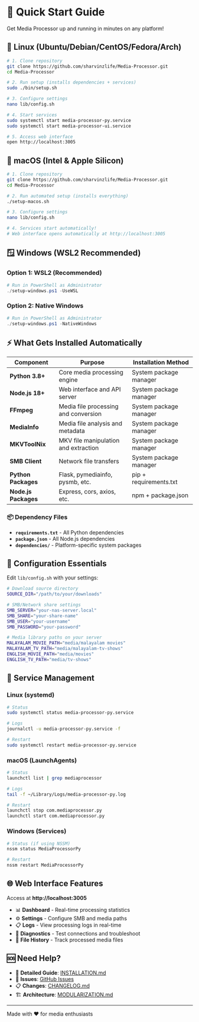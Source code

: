 # 🚀 Quick Start Guide

Get Media Processor up and running in minutes on any platform!

## 🐧 Linux (Ubuntu/Debian/CentOS/Fedora/Arch)

```bash
# 1. Clone repository
git clone https://github.com/sharvinzlife/Media-Processor.git
cd Media-Processor

# 2. Run setup (installs dependencies + services)
sudo ./bin/setup.sh

# 3. Configure settings
nano lib/config.sh

# 4. Start services
sudo systemctl start media-processor-py.service
sudo systemctl start media-processor-ui.service

# 5. Access web interface
open http://localhost:3005
```

## 🍎 macOS (Intel & Apple Silicon)

```bash
# 1. Clone repository
git clone https://github.com/sharvinzlife/Media-Processor.git
cd Media-Processor

# 2. Run automated setup (installs everything)
./setup-macos.sh

# 3. Configure settings
nano lib/config.sh

# 4. Services start automatically!
# Web interface opens automatically at http://localhost:3005
```

## 🪟 Windows (WSL2 Recommended)

### Option 1: WSL2 (Recommended)
```powershell
# Run in PowerShell as Administrator
./setup-windows.ps1 -UseWSL
```

### Option 2: Native Windows
```powershell
# Run in PowerShell as Administrator
./setup-windows.ps1 -NativeWindows
```

## ⚡ What Gets Installed Automatically

| Component | Purpose | Installation Method |
|-----------|---------|-------------------|
| **Python 3.8+** | Core media processing engine | System package manager |
| **Node.js 18+** | Web interface and API server | System package manager |
| **FFmpeg** | Media file processing and conversion | System package manager |
| **MediaInfo** | Media file analysis and metadata | System package manager |
| **MKVToolNix** | MKV file manipulation and extraction | System package manager |
| **SMB Client** | Network file transfers | System package manager |
| **Python Packages** | Flask, pymediainfo, pysmb, etc. | pip + requirements.txt |
| **Node.js Packages** | Express, cors, axios, etc. | npm + package.json |

### 📦 Dependency Files
- **`requirements.txt`** - All Python dependencies
- **`package.json`** - All Node.js dependencies
- **`dependencies/`** - Platform-specific system packages

## 🎯 Configuration Essentials

Edit `lib/config.sh` with your settings:

```bash
# Download source directory
SOURCE_DIR="/path/to/your/downloads"

# SMB/Network share settings
SMB_SERVER="your-nas-server.local"
SMB_SHARE="your-share-name"
SMB_USER="your-username"
SMB_PASSWORD="your-password"

# Media library paths on your server
MALAYALAM_MOVIE_PATH="media/malayalam movies"
MALAYALAM_TV_PATH="media/malayalam-tv-shows"
ENGLISH_MOVIE_PATH="media/movies"
ENGLISH_TV_PATH="media/tv-shows"
```

## 🔧 Service Management

### Linux (systemd)
```bash
# Status
sudo systemctl status media-processor-py.service

# Logs
journalctl -u media-processor-py.service -f

# Restart
sudo systemctl restart media-processor-py.service
```

### macOS (LaunchAgents)
```bash
# Status
launchctl list | grep mediaprocessor

# Logs
tail -f ~/Library/Logs/media-processor-py.log

# Restart
launchctl stop com.mediaprocessor.py
launchctl start com.mediaprocessor.py
```

### Windows (Services)
```powershell
# Status (if using NSSM)
nssm status MediaProcessorPy

# Restart
nssm restart MediaProcessorPy
```

## 🌐 Web Interface Features

Access at **http://localhost:3005**

- 📊 **Dashboard** - Real-time processing statistics
- ⚙️ **Settings** - Configure SMB and media paths
- 📋 **Logs** - View processing logs in real-time
- 🔧 **Diagnostics** - Test connections and troubleshoot
- 📁 **File History** - Track processed media files

## 🆘 Need Help?

- 📖 **Detailed Guide**: [INSTALLATION.md](INSTALLATION.md)
- 🐛 **Issues**: [GitHub Issues](https://github.com/sharvinzlife/Media-Processor/issues)
- 📋 **Changes**: [CHANGELOG.md](CHANGELOG.md)
- 🏗️ **Architecture**: [MODULARIZATION.md](MODULARIZATION.md)

---

Made with ❤️ for media enthusiasts